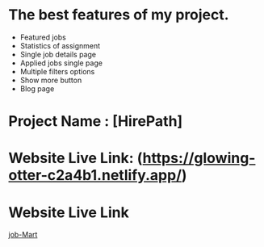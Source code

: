 # The best features of my project.

- Featured jobs 
- Statistics of assignment
- Single job details page 
- Applied jobs single page 
- Multiple filters options 
- Show more button
- Blog page

# Project Name : [HirePath]

# Website Live Link: (https://glowing-otter-c2a4b1.netlify.app/)

# Website Live Link
[job-Mart](https://job-mart.netlify.app/)